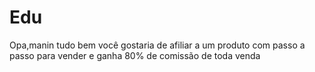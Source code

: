# Edu
Opa,manin tudo bem você gostaria de afiliar a um produto com passo a passo para vender e ganha 80% de comissão de toda venda
